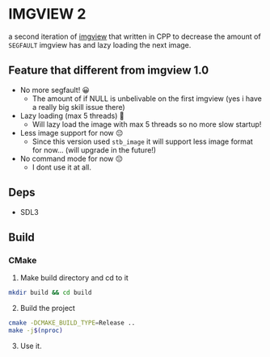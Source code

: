 # IMGVIEW 2

a second iteration of [imgview](https://github.com/commrade-goad/imgview)
that written in CPP to decrease the amount of `SEGFAULT` imgview has and lazy loading the next image.

## Feature that different from imgview 1.0

- No more segfault! 😀
    * The amount of if NULL is unbelivable on the first imgview (yes i have a really big skill issue there)
- Lazy loading (max 5 threads) 💅
    * Will lazy load the image with max 5 threads so no more slow startup!
- Less image support for now 😔
    * Since this version used `stb_image` it will support less image format for now... (will upgrade in the future!)
- No command mode for now 😔
    * I dont use it at all.

## Deps
- SDL3

## Build

### CMake

1. Make build directory and cd to it

```sh
mkdir build && cd build
```

2. Build the project
```sh
cmake -DCMAKE_BUILD_TYPE=Release ..
make -j$(nproc)
```

3. Use it.
